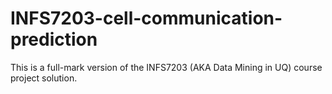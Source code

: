 # INFS7203-cell-communication-prediction
This is a full-mark version of the INFS7203 (AKA Data Mining in UQ) course project solution.
